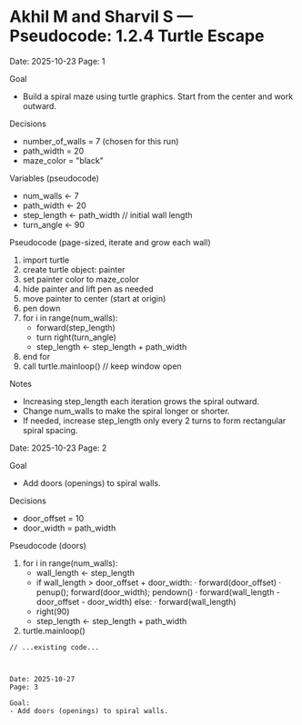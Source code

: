 # Akhil M and Sharvil S — Pseudocode: 1.2.4 Turtle Escape 


Date: 2025-10-23
Page: 1

Goal
- Build a spiral maze using turtle graphics. Start from the center and work outward.

Decisions
- number_of_walls = 7  (chosen for this run)
- path_width = 20
- maze_color = "black"

Variables (pseudocode)
- num_walls ← 7
- path_width ← 20
- step_length ← path_width  // initial wall length
- turn_angle ← 90

Pseudocode (page-sized, iterate and grow each wall)
1. import turtle
2. create turtle object: painter
3. set painter color to maze_color
4. hide painter and lift pen as needed
5. move painter to center (start at origin)
6. pen down
7. for i in range(num_walls):
     - forward(step_length)
     - turn right(turn_angle)
     - step_length ← step_length + path_width
8. end for
9. call turtle.mainloop()  // keep window open

Notes
- Increasing step_length each iteration grows the spiral outward.
- Change num_walls to make the spiral longer or shorter.
- If needed, increase step_length only every 2 turns to form rectangular spiral spacing.



Date: 2025-10-23
Page: 2

Goal
- Add doors (openings) to spiral walls.

Decisions
- door_offset = 10
- door_width = path_width

Pseudocode (doors)
1. for i in range(num_walls):
   - wall_length ← step_length
   - if wall_length > door_offset + door_width:
       · forward(door_offset)
       · penup(); forward(door_width); pendown()
       · forward(wall_length - door_offset - door_width)
     else:
       · forward(wall_length)
   - right(90)
   - step_length ← step_length + path_width
2. turtle.mainloop()
```// filepath: c:\Users\2\Documents\GitHub\AMSS_CSP_124_TurtleEscape\README.md
// ...existing code...



Date: 2025-10-27
Page: 3

Goal:
- Add doors (openings) to spiral walls.



